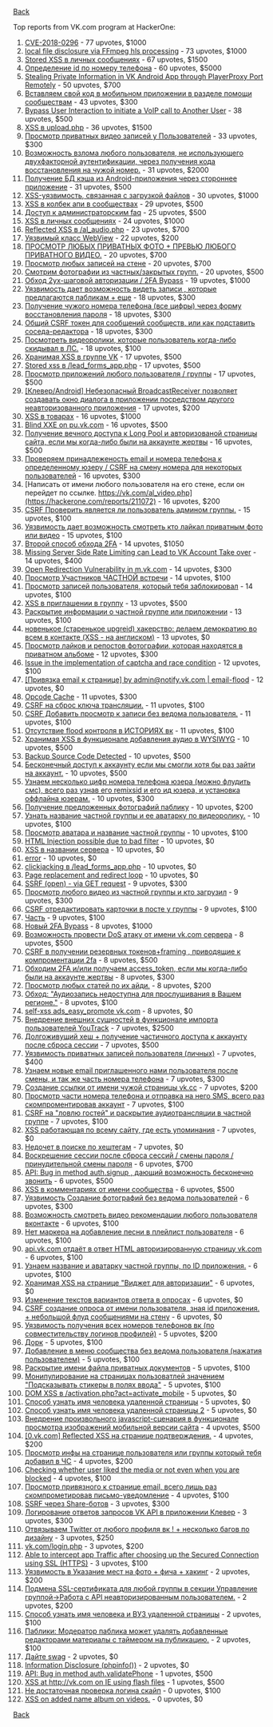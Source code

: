 [Back](../README.md)

Top reports from VK.com program at HackerOne:

1. [CVE-2018-0296](https://hackerone.com/reports/377542) - 77 upvotes, $1000
2. [local file disclosure via FFmpeg hls processing](https://hackerone.com/reports/226756) - 73 upvotes, $1000
3. [Stored XSS в личных сообщениях](https://hackerone.com/reports/181823) - 67 upvotes, $1500
4. [Определение id по номеру телефона](https://hackerone.com/reports/331040) - 60 upvotes, $5000
5. [Stealing Private Information in VK Android App through PlayerProxy Port Remotely](https://hackerone.com/reports/292761) - 50 upvotes, $700
6. [Вставляем свой код в мобильном приложении в разделе помощи сообществам](https://hackerone.com/reports/433904) - 43 upvotes, $300
7. [Bypass User Interaction to initiate a VoIP call to Another User](https://hackerone.com/reports/386144) - 38 upvotes, $500
8. [XSS в upload.php](https://hackerone.com/reports/142135) - 36 upvotes, $1500
9. [Просмотр приватных видео записей у Пользователей](https://hackerone.com/reports/317985) - 33 upvotes, $300
10. [Возможность взлома любого пользователя, не использующего двухфакторной аутентификации, через получения кода восстановления на чужой номер.](https://hackerone.com/reports/219171) - 31 upvotes, $2000
11. [Получение БД кэша из Android-приложения через стороннее приложение](https://hackerone.com/reports/377582) - 31 upvotes, $500
12. [XSS-уязвимость, связанная с загрузкой файлов](https://hackerone.com/reports/375886) - 30 upvotes, $1000
13. [XSS в колбек апи в сообществах](https://hackerone.com/reports/261966) - 29 upvotes, $500
14. [Доступ к администраторским faq](https://hackerone.com/reports/370629) - 25 upvotes, $500
15. [XSS в личных сообщениях](https://hackerone.com/reports/281851) - 24 upvotes, $1000
16. [Reflected XSS в /al_audio.php](https://hackerone.com/reports/334691) - 23 upvotes, $700
17. [Уязвимый класс WebView](https://hackerone.com/reports/452835) - 22 upvotes, $200
18. [ПРОСМОТР ЛЮБЫХ ПРИВАТНЫХ ФОТО + ПРЕВЬЮ ЛЮБОГО ПРИВАТНОГО ВИДЕО.](https://hackerone.com/reports/330378) - 20 upvotes, $700
19. [Просмотр любых записей на стене](https://hackerone.com/reports/341675) - 20 upvotes, $700
20. [Смотрим фотографии из частных/закрытых групп.](https://hackerone.com/reports/321594) - 20 upvotes, $500
21. [Обход 2ух-шаговой авторизации / 2FA Bypass](https://hackerone.com/reports/163834) - 19 upvotes, $1000
22. [Уязвимость дает возможность видеть записи , которые предлагаются пабликам + еще](https://hackerone.com/reports/106179) - 18 upvotes, $300
23. [Получение чужого номера телефона (все цифры) через форму восстановления пароля](https://hackerone.com/reports/350939) - 18 upvotes, $300
24. [Общий CSRF токен для сообщений сообществ, или как подставить соседа-редактора](https://hackerone.com/reports/315524) - 18 upvotes, $300
25. [Посмотреть видеоролики, которые пользователь когда-либо скидывал в ЛС.](https://hackerone.com/reports/223597) - 18 upvotes, $100
26. [Хранимая XSS в группе VK](https://hackerone.com/reports/266072) - 17 upvotes, $500
27. [Stored xss в /lead_forms_app.php](https://hackerone.com/reports/283539) - 17 upvotes, $500
28. [Просмотр приложений любого пользователя / группы](https://hackerone.com/reports/364095) - 17 upvotes, $500
29. [[Клевер/Android] Небезопасный BroadcastReceiver позволяет создавать окно диалога в приложении посредством другого неавторизованного приложения](https://hackerone.com/reports/394332) - 17 upvotes, $200
30. [XSS в товарах](https://hackerone.com/reports/273365) - 16 upvotes, $1000
31. [Blind XXE on pu.vk.com](https://hackerone.com/reports/296622) - 16 upvotes, $500
32. [Получение вечного доступа к Long Pool и авторизованой страницы сайта, если мы когда-либо были на аккаунте жертвы](https://hackerone.com/reports/337734) - 16 upvotes, $500
33. [Проверяем принадлеженость email и номера телефона к определенному юзеру / CSRF на смену номера для некоторых пользователей](https://hackerone.com/reports/388236) - 16 upvotes, $300
34. [Написать от имени любого пользователя на его стене, если он перейдет по ссылке. https://vk.com/al_video.php](https://hackerone.com/reports/211072) - 16 upvotes, $200
35. [CSRF Проверить является ли пользователь админом группы.](https://hackerone.com/reports/250386) - 15 upvotes, $100
36. [Уязвимость дает возможность смотреть кто лайкал приватным фото или видео](https://hackerone.com/reports/92113) - 15 upvotes, $100
37. [Второй способ обхода 2FA](https://hackerone.com/reports/167121) - 14 upvotes, $1050
38. [Missing Server Side Rate Limiting can Lead to VK Account Take over](https://hackerone.com/reports/202740) - 14 upvotes, $400
39. [Open Redirection Vulnerability in m.vk.com](https://hackerone.com/reports/347645) - 14 upvotes, $300
40. [Просмотр Участников ЧАСТНОЙ встречи](https://hackerone.com/reports/261764) - 14 upvotes, $100
41. [Просмотр записей пользователя, который тебя заблокировал](https://hackerone.com/reports/369063) - 14 upvotes, $100
42. [XSS в приглашении в группу](https://hackerone.com/reports/269940) - 13 upvotes, $500
43. [Раскрытие информации о частной группе или приложении](https://hackerone.com/reports/216289) - 13 upvotes, $100
44. [новенькое (старенькое upgreid) хакерство: делаем демократию во всем в контакте (XSS - на англиском)](https://hackerone.com/reports/316946) - 13 upvotes, $0
45. [Просмотр лайков и репостов фотографии, которая находятся в приватном альбоме](https://hackerone.com/reports/64754) - 12 upvotes, $300
46. [Issue in the implementation of captcha and race condition](https://hackerone.com/reports/67562) - 12 upvotes, $100
47. [[Привязка email к странице] by admin@notify.vk.com | email-flood](https://hackerone.com/reports/344223) - 12 upvotes, $0
48. [Opcode Cache](https://hackerone.com/reports/308355) - 11 upvotes, $300
49. [CSRF на сброс ключа трансляции.](https://hackerone.com/reports/230688) - 11 upvotes, $100
50. [CSRF Добавить просмотр к записи без ведома пользователя.](https://hackerone.com/reports/252324) - 11 upvotes, $100
51. [Отсутствие flood контроля в ИСТОРИЯХ вк](https://hackerone.com/reports/249786) - 11 upvotes, $100
52. [Хранимая XSS в функционале добавления аудио в WYSIWYG](https://hackerone.com/reports/274112) - 10 upvotes, $500
53. [Backup Source Code Detected](https://hackerone.com/reports/309537) - 10 upvotes, $500
54. [Бесконечный доступ к аккаунту если мы смогли хотя бы раз зайти на аккаунт.](https://hackerone.com/reports/596363) - 10 upvotes, $500
55. [Узнаем несколько цифр номера телефона юзера (можно флудить смс), всего раз узнав его remixsid и его ид юзера, и установка оффлайна юзерам.](https://hackerone.com/reports/390126) - 10 upvotes, $300
56. [Получение предложенных фотографий паблику](https://hackerone.com/reports/227781) - 10 upvotes, $200
57. [Узнать название частной группы и ее аватарку по видеоролику.](https://hackerone.com/reports/247072) - 10 upvotes, $100
58. [Просмотр аватара и название частной группы](https://hackerone.com/reports/246085) - 10 upvotes, $100
59. [HTML Injection possible due to bad filter](https://hackerone.com/reports/198907) - 10 upvotes, $0
60. [XSS в названии сервера](https://hackerone.com/reports/262010) - 10 upvotes, $0
61. [error](https://hackerone.com/reports/309594) - 10 upvotes, $0
62. [clickjacking в /lead_forms_app.php](https://hackerone.com/reports/294334) - 10 upvotes, $0
63. [Page replacement and redirect loop](https://hackerone.com/reports/64529) - 10 upvotes, $0
64. [SSRF (open) - via GET request](https://hackerone.com/reports/180527) - 9 upvotes, $300
65. [Просмотр любого видео из частной группы и кто загрузил](https://hackerone.com/reports/319674) - 9 upvotes, $300
66. [CSRF отредактировать карточки в посте у группы](https://hackerone.com/reports/307382) - 9 upvotes, $100
67. [Часть](https://hackerone.com/reports/341637) - 9 upvotes, $100
68. [Новый 2FA Bypass](https://hackerone.com/reports/179421) - 8 upvotes, $1000
69. [Возможность провести DoS атаку от имени vk.com сервера](https://hackerone.com/reports/183352) - 8 upvotes, $500
70. [CSRF в получении резервных токенов+framing , приводящие к компроментации 2fa](https://hackerone.com/reports/90165) - 8 upvotes, $500
71. [Обходим 2FA и/или получаем access_token, если мы когда-либо были на аккаунте жертвы](https://hackerone.com/reports/316078) - 8 upvotes, $300
72. [Просмотр любых статей по их айди.](https://hackerone.com/reports/589400) - 8 upvotes, $200
73. [Обход: "Аудиозапись недоступна для прослушивания в Вашем регионе."](https://hackerone.com/reports/208654) - 8 upvotes, $100
74. [self-xss ads_easy_promote vk.com](https://hackerone.com/reports/293581) - 8 upvotes, $0
75. [Внедрение внешних сущностей в функционале импорта пользователей YouTrack](https://hackerone.com/reports/114476) - 7 upvotes, $2500
76. [Долгоживущий хеш + получение частичного доступа к аккаунту после сброса сессии](https://hackerone.com/reports/363809) - 7 upvotes, $500
77. [Уязвимость приватных записей пользователя (личных)](https://hackerone.com/reports/65966) - 7 upvotes, $400
78. [Узнаем новые email приглашенного нами пользователя после смены, и так же часть номера телефона](https://hackerone.com/reports/529367) - 7 upvotes, $300
79. [Создание ссылки от имени чужой страницы vk.cc](https://hackerone.com/reports/212046) - 7 upvotes, $200
80. [Просмотр части номера телефона и отправка на него SMS, всего раз скомпроментировав аккаунт](https://hackerone.com/reports/301572) - 7 upvotes, $100
81. [CSRF на "ловлю гостей" и раскрытие аудиотрансляции в частной группе](https://hackerone.com/reports/301631) - 7 upvotes, $100
82. [XSS работающая по всему сайту, где есть упоминания](https://hackerone.com/reports/292997) - 7 upvotes, $0
83. [Недочет в поиске по хештегам](https://hackerone.com/reports/92271) - 7 upvotes, $0
84. [Воскрешение сессии после сброса сессий / смены пароля / принудительной смены пароля](https://hackerone.com/reports/207062) - 6 upvotes, $700
85. [API: Bug in method auth.signup , дающий возможность бесконечно звонить](https://hackerone.com/reports/107877) - 6 upvotes, $500
86. [XSS в комментариях от имени сообщества](https://hackerone.com/reports/264445) - 6 upvotes, $500
87. [Уязвимость Создание фотографий без ведома пользователей](https://hackerone.com/reports/72775) - 6 upvotes, $300
88. [Возможность смотреть видео рекомендации любого пользователя вконтакте](https://hackerone.com/reports/196937) - 6 upvotes, $100
89. [Нет маркера на добавление песни в плейлист пользователя](https://hackerone.com/reports/242408) - 6 upvotes, $100
90. [api.vk.com отдаёт в ответ HTML авторизированную страницу vk.com](https://hackerone.com/reports/219657) - 6 upvotes, $100
91. [Узнаем название и аватарку частной группы, по ID приложения.](https://hackerone.com/reports/270119) - 6 upvotes, $100
92. [Хранимая XSS на странице "Виджет для авторизации"](https://hackerone.com/reports/273960) - 6 upvotes, $0
93. [Изменение текстов вариантов ответа в опросах](https://hackerone.com/reports/107664) - 6 upvotes, $0
94. [CSRF создание опроса от имени пользователя, зная id приложения. + небольшой флуд сообщениями на стену](https://hackerone.com/reports/288540) - 6 upvotes, $0
95. [Уязвимость получения всех номеров телефонов вк (по совместительству логинов профилей)](https://hackerone.com/reports/67317) - 5 upvotes, $200
96. [Дорк](https://hackerone.com/reports/117902) - 5 upvotes, $100
97. [Добавление в меню сообщества без ведома пользователя (нажатия пользователем)](https://hackerone.com/reports/106806) - 5 upvotes, $100
98. [Раскрытие имени файла приватных документов](https://hackerone.com/reports/219715) - 5 upvotes, $100
99. [Монипулирование на страницах пользоватлей значением "Подсказывать стикеры в полях ввода"](https://hackerone.com/reports/300622) - 5 upvotes, $100
100. [DOM XSS в /activation.php?act=activate_mobile](https://hackerone.com/reports/146939) - 5 upvotes, $0
101. [Способ узнать имя человека удаленной страницы](https://hackerone.com/reports/193419) - 5 upvotes, $0
102. [Способ узнать имя человека удаленной страницы 2](https://hackerone.com/reports/193759) - 5 upvotes, $0
103. [Внедрение произвольного javascript-сценария в функционале просмотра изображений мобильной версии сайта](https://hackerone.com/reports/80298) - 4 upvotes, $500
104. [[0.vk.com] Reflected XSS на странице подтверждения.](https://hackerone.com/reports/502819) - 4 upvotes, $200
105. [Просмотр инфы на странице пользователя или группы который тебя добавил в ЧС](https://hackerone.com/reports/505347) - 4 upvotes, $200
106. [Checking whether user liked the media or not even when you are blocked](https://hackerone.com/reports/111417) - 4 upvotes, $100
107. [Просмотр привязного к странице email, всего лишь раз скомпрометировав письмо-уведомление](https://hackerone.com/reports/223172) - 4 upvotes, $100
108. [SSRF через Share-ботов](https://hackerone.com/reports/197365) - 3 upvotes, $300
109. [Логирование ответов запросов VK API в приложении Клевер](https://hackerone.com/reports/475177) - 3 upvotes, $300
110. [Отвязываем Twitter от любого профиля вк ! + несколько багов по дизайну](https://hackerone.com/reports/71337) - 3 upvotes, $250
111. [vk.com/login.php](https://hackerone.com/reports/116764) - 3 upvotes, $200
112. [Able to intercept app Traffic after choosing up the Secured Connection using SSL (HTTPS)](https://hackerone.com/reports/64731) - 3 upvotes, $100
113. [Уязвимость в Указание мест на фото + фича + хакинг](https://hackerone.com/reports/66235) - 2 upvotes, $200
114. [Подмена SSL-сертификата для любой группы в секции Управление группой-&gt;Работа с API неавторизированным пользователем.](https://hackerone.com/reports/215326) - 2 upvotes, $200
115. [Способ узнать имя человека и ВУЗ удаленной страницы](https://hackerone.com/reports/93020) - 2 upvotes, $100
116. [Паблики: Модератор паблика может удалять добавленные редакторами материалы с таймером на публикацию.](https://hackerone.com/reports/148467) - 2 upvotes, $100
117. [Дайте swag](https://hackerone.com/reports/665688) - 2 upvotes, $0
118. [Information Disclosure (phpinfo())](https://hackerone.com/reports/531146) - 2 upvotes, $0
119. [API: Bug in method auth.validatePhone](https://hackerone.com/reports/64963) - 1 upvotes, $500
120. [XSS at http://vk.com on IE using flash files](https://hackerone.com/reports/66121) - 1 upvotes, $500
121. [Не достаточная проверка логина скайп](https://hackerone.com/reports/65330) - 0 upvotes, $100
122. [XSS on added name album on videos.](https://hackerone.com/reports/65324) - 0 upvotes, $0


[Back](../README.md)